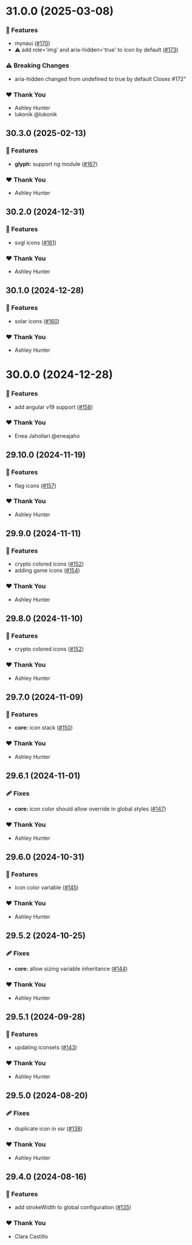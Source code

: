 # 31.0.0 (2025-03-08)

### 🚀 Features

- mynaui ([#170](https://github.com/ng-icons/ng-icons/pull/170))
- ⚠️  add role='img' and aria-hidden='true' to icon by default ([#173](https://github.com/ng-icons/ng-icons/pull/173))

### ⚠️  Breaking Changes

- aria-hidden changed from undefined to true by default  Closes #172"

### ❤️ Thank You

- Ashley Hunter
- lukonik @lukonik

## 30.3.0 (2025-02-13)

### 🚀 Features

- **glyph:** support ng module ([#167](https://github.com/ng-icons/ng-icons/pull/167))

### ❤️  Thank You

- Ashley Hunter

## 30.2.0 (2024-12-31)

### 🚀 Features

- svgl icons ([#161](https://github.com/ng-icons/ng-icons/pull/161))

### ❤️ Thank You

- Ashley Hunter

## 30.1.0 (2024-12-28)

### 🚀 Features

- solar icons ([#160](https://github.com/ng-icons/ng-icons/pull/160))

### ❤️ Thank You

- Ashley Hunter

# 30.0.0 (2024-12-28)

### 🚀 Features

- add angular v19 support ([#158](https://github.com/ng-icons/ng-icons/pull/158))

### ❤️ Thank You

- Enea Jahollari @eneajaho

## 29.10.0 (2024-11-19)

### 🚀 Features

- flag icons ([#157](https://github.com/ng-icons/ng-icons/pull/157))

### ❤️  Thank You

- Ashley Hunter

## 29.9.0 (2024-11-11)

### 🚀 Features

- crypto colored icons ([#152](https://github.com/ng-icons/ng-icons/pull/152))
- adding game icons ([#154](https://github.com/ng-icons/ng-icons/pull/154))

### ❤️  Thank You

- Ashley Hunter

## 29.8.0 (2024-11-10)

### 🚀 Features

- crypto colored icons ([#152](https://github.com/ng-icons/ng-icons/pull/152))

### ❤️  Thank You

- Ashley Hunter

## 29.7.0 (2024-11-09)

### 🚀 Features

- **core:** icon stack ([#150](https://github.com/ng-icons/ng-icons/pull/150))

### ❤️  Thank You

- Ashley Hunter

## 29.6.1 (2024-11-01)

### 🩹 Fixes

- **core:** icon color should allow override in global styles ([#147](https://github.com/ng-icons/ng-icons/pull/147))

### ❤️  Thank You

- Ashley Hunter

## 29.6.0 (2024-10-31)

### 🚀 Features

- icon color variable ([#145](https://github.com/ng-icons/ng-icons/pull/145))

### ❤️  Thank You

- Ashley Hunter

## 29.5.2 (2024-10-25)

### 🩹 Fixes

- **core:** allow sizing variable inheritance ([#144](https://github.com/ng-icons/ng-icons/pull/144))

### ❤️  Thank You

- Ashley Hunter

## 29.5.1 (2024-09-28)


### 🚀 Features

- updating iconsets ([#143](https://github.com/ng-icons/ng-icons/pull/143))

### ❤️  Thank You

- Ashley Hunter

## 29.5.0 (2024-08-20)


### 🩹 Fixes

- duplicate icon in ssr ([#138](https://github.com/ng-icons/ng-icons/pull/138))

### ❤️  Thank You

- Ashley Hunter

## 29.4.0 (2024-08-16)


### 🚀 Features

- add strokeWidth to global configuration ([#135](https://github.com/ng-icons/ng-icons/pull/135))

### ❤️  Thank You

- Clara Castillo